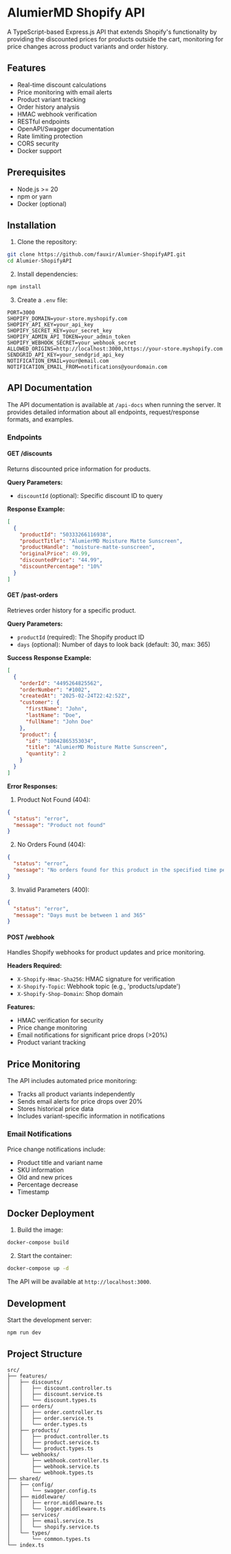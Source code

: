 # AlumierMD Shopify API

A TypeScript-based Express.js API that extends Shopify's functionality by providing the discounted prices for products outside the cart, monitoring for price changes across product variants and order history.

## Features

- Real-time discount calculations
- Price monitoring with email alerts
- Product variant tracking
- Order history analysis
- HMAC webhook verification
- RESTful endpoints
- OpenAPI/Swagger documentation
- Rate limiting protection
- CORS security
- Docker support

## Prerequisites

- Node.js >= 20
- npm or yarn
- Docker (optional)

## Installation

1. Clone the repository:
```bash
git clone https://github.com/fauxir/Alumier-ShopifyAPI.git
cd Alumier-ShopifyAPI
```

2. Install dependencies:
```bash
npm install
```

3. Create a `.env` file:
```env
PORT=3000
SHOPIFY_DOMAIN=your-store.myshopify.com
SHOPIFY_API_KEY=your_api_key
SHOPIFY_SECRET_KEY=your_secret_key
SHOPIFY_ADMIN_API_TOKEN=your_admin_token
SHOPIFY_WEBHOOK_SECRET=your_webhook_secret
ALLOWED_ORIGINS=http://localhost:3000,https://your-store.myshopify.com
SENDGRID_API_KEY=your_sendgrid_api_key
NOTIFICATION_EMAIL=your@email.com
NOTIFICATION_EMAIL_FROM=notifications@yourdomain.com
```

## API Documentation

The API documentation is available at `/api-docs` when running the server. It provides detailed information about all endpoints, request/response formats, and examples.

### Endpoints

#### GET /discounts
Returns discounted price information for products.

**Query Parameters:**
- `discountId` (optional): Specific discount ID to query

**Response Example:**
```json
[
  {
    "productId": "50333266116938",
    "productTitle": "AlumierMD Moisture Matte Sunscreen",
    "productHandle": "moisture-matte-sunscreen",
    "originalPrice": 49.99,
    "discountedPrice": "44.99",
    "discountPercentage": "10%"
  }
]
```

#### GET /past-orders
Retrieves order history for a specific product.

**Query Parameters:**
- `productId` (required): The Shopify product ID
- `days` (optional): Number of days to look back (default: 30, max: 365)

**Success Response Example:**
```json
[
  {
    "orderId": "4495264825562",
    "orderNumber": "#1002",
    "createdAt": "2025-02-24T22:42:52Z",
    "customer": {
      "firstName": "John",
      "lastName": "Doe",
      "fullName": "John Doe"
    },
    "product": {
      "id": "10042865353034",
      "title": "AlumierMD Moisture Matte Sunscreen",
      "quantity": 2
    }
  }
]
```

**Error Responses:**

1. Product Not Found (404):
```json
{
  "status": "error",
  "message": "Product not found"
}
```

2. No Orders Found (404):
```json
{
  "status": "error",
  "message": "No orders found for this product in the specified time period"
}
```

3. Invalid Parameters (400):
```json
{
  "status": "error",
  "message": "Days must be between 1 and 365"
}
```

#### POST /webhook
Handles Shopify webhooks for product updates and price monitoring.

**Headers Required:**
- `X-Shopify-Hmac-Sha256`: HMAC signature for verification
- `X-Shopify-Topic`: Webhook topic (e.g., 'products/update')
- `X-Shopify-Shop-Domain`: Shop domain

**Features:**
- HMAC verification for security
- Price change monitoring
- Email notifications for significant price drops (>20%)
- Product variant tracking

## Price Monitoring

The API includes automated price monitoring:

- Tracks all product variants independently
- Sends email alerts for price drops over 20%
- Stores historical price data
- Includes variant-specific information in notifications

### Email Notifications

Price change notifications include:
- Product title and variant name
- SKU information
- Old and new prices
- Percentage decrease
- Timestamp

## Docker Deployment

1. Build the image:
```bash
docker-compose build
```

2. Start the container:
```bash
docker-compose up -d
```

The API will be available at `http://localhost:3000`.

## Development

Start the development server:
```bash
npm run dev
```

## Project Structure

```
src/
├── features/
│   ├── discounts/
│   │   ├── discount.controller.ts
│   │   ├── discount.service.ts
│   │   └── discount.types.ts
│   ├── orders/
│   │   ├── order.controller.ts
│   │   ├── order.service.ts
│   │   └── order.types.ts
│   ├── products/
│   │   ├── product.controller.ts
│   │   ├── product.service.ts
│   │   └── product.types.ts
│   └── webhooks/
│       ├── webhook.controller.ts
│       ├── webhook.service.ts
│       └── webhook.types.ts
├── shared/
│   ├── config/
│   │   └── swagger.config.ts
│   ├── middleware/
│   │   ├── error.middleware.ts
│   │   └── logger.middleware.ts
│   ├── services/
│   │   ├── email.service.ts
│   │   └── shopify.service.ts
│   └── types/
│       └── common.types.ts
└── index.ts
```